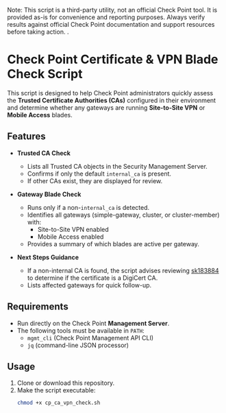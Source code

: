 Note: This script is a third-party utility, not an official Check Point tool. It is provided as-is for convenience and reporting purposes. Always verify results against official Check Point documentation and support resources before taking action.
.
# Check Point Certificate & VPN Blade Check Script

This script is designed to help Check Point administrators quickly assess the **Trusted Certificate Authorities (CAs)** configured in their environment and determine whether any gateways are running **Site-to-Site VPN** or **Mobile Access** blades.

## Features

- **Trusted CA Check**
  - Lists all Trusted CA objects in the Security Management Server.
  - Confirms if only the default `internal_ca` is present.
  - If other CAs exist, they are displayed for review.

- **Gateway Blade Check**
  - Runs only if a non-`internal_ca` is detected.
  - Identifies all gateways (simple-gateway, cluster, or cluster-member) with:
    - Site-to-Site VPN enabled
    - Mobile Access enabled
  - Provides a summary of which blades are active per gateway.

- **Next Steps Guidance**
  - If a non-internal CA is found, the script advises reviewing [sk183884](https://support.checkpoint.com/results/sk/sk183884) to determine if the certificate is a DigiCert CA.
  - Lists affected gateways for quick follow-up.

## Requirements

- Run directly on the Check Point **Management Server**.
- The following tools must be available in `PATH`:
  - `mgmt_cli` (Check Point Management API CLI)
  - `jq` (command-line JSON processor)

## Usage

1. Clone or download this repository.
2. Make the script executable:
   ```bash
   chmod +x cp_ca_vpn_check.sh
